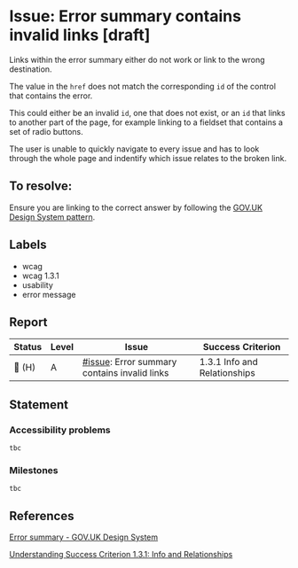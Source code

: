 # Issue: Error summary contains invalid links [draft]

Links within the error summary either do not work or link to the wrong destination.

The value in the `href` does not match the corresponding `id` of the control that contains the error.

This could either be an invalid `id`, one that does not exist, or an `id` that links to another part of the page, for example linking to a fieldset that contains a set of radio buttons.

The user is unable to quickly navigate to every issue and has to look through the whole page and indentify which issue relates to the broken link.

## To resolve:

Ensure you are linking to the correct answer by following the [GOV.UK Design System pattern](https://design-system.service.gov.uk/components/error-summary#linking-from-the-error-summary-to-each-answer).

## Labels

- wcag
- wcag 1.3.1
- usability
- error message

## Report

| Status | Level | Issue | Success Criterion |
| ------ | ----- | ----- | ----------------- |
| 🔴 (H) | A    | [#issue](): Error summary contains invalid links | 1.3.1 Info and Relationships |


## Statement

### Accessibility problems

```
tbc
```

### Milestones

```
tbc
```

## References

[Error summary - GOV.UK Design System](https://design-system.service.gov.uk/components/error-summary/)

[Understanding Success Criterion 1.3.1: Info and Relationships](https://www.w3.org/WAI/WCAG21/Understanding/info-and-relationships)
